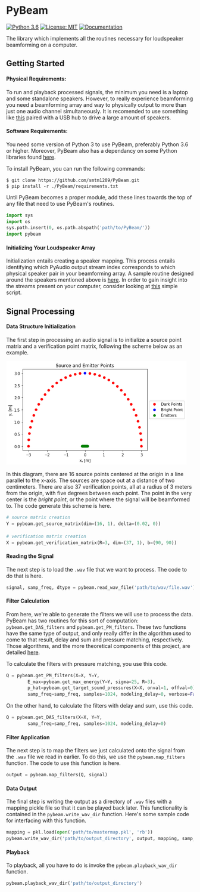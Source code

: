 # PyBeam
[![Python 3.6](https://img.shields.io/badge/python-3.6-blue.svg)](https://www.python.org/downloads/release/python-360/)
[![License: MIT](https://img.shields.io/badge/License-MIT-yellow.svg)](https://opensource.org/licenses/MIT)
[![Documentation](https://img.shields.io/badge/docs-up-green.svg)](https://smtm1209.github.io/PyBeam-Documentation/pybeam.html)

The library which implements all the routines necessary for loudspeaker beamforming on a computer. 

## Getting Started

#### Physical Requirements:

To run and playback processed signals, the minimum you need is a laptop and some standalone speakers. However, to really experience beamforming you need a beamforming array and way to physically output to more than just one audio channel simultaneously. It is recomended to use something like [this](https://www.amazon.com/gp/product/B010L4IXUS/ref=oh_aui_detailpage_o06_s00?ie=UTF8&psc=1) paired with a USB hub to drive a large amount of speakers. 

#### Software Requirements:

You need some version of Python 3 to use PyBeam, preferably Python 3.6 or higher. Moreover, PyBeam also has a dependancy on some Python libraries found [here](requirements.txt). 

To install PyBeam, you can run the following commands:

```
$ git clone https://github.com/smtm1209/PyBeam.git
$ pip install -r ./PyBeam/requirements.txt
```

Until PyBeam becomes a proper module, add these lines towards the top of any file that need to use PyBeam's routines. 

```python
import sys
import os
sys.path.insert(0, os.path.abspath('path/to/PyBeam/'))
import pybeam
```

#### Initializing Your Loudspeaker Array

Initialization entails creating a speaker mapping. This process entails identifying which PyAudio output stream index corresponds to which physical speaker pair in your beamforming array. A sample routine designed around the speakers mentioned above is [here](https://github.com/smtm1209/PyBeam-Raw/blob/master/mapGen.py). In order to gain insight into the streams present on your computer, consider looking at [this](https://github.com/smtm1209/PyBeam-Raw/blob/master/pyaudioinfo.py) simple script. 

## Signal Processing

#### Data Structure Initialization

The first step in processing an audio signal is to initialize a source point matrix and a verification point matrix, following the scheme below as an example. 

![Source and Verification Points](readme_docs/asset1.png)

In this diagram, there are 16 source points centered at the origin in a line parallel to the x-axis. The sources are space out at a distance of two centimeters. There are also 37 verification points, all at a radius of 3 meters from the origin, with five degrees between each point. The point in the very center is the _bright point_, or the point where the signal will be beamformed to. The code generate this scheme is here.

```python
# source matrix creation
Y = pybeam.get_source_matrix(dim=(16, 1), delta=(0.02, 0))

# verification matrix creation
X = pybeam.get_verification_matrix(R=3, dim=(37, 1), b=(90, 90))
```

#### Reading the Signal

The next step is to load the `.wav` file that we want to process. The code to do that is here.

```python
signal, samp_freq, dtype = pybeam.read_wav_file('path/to/wav/file.wav')
```

#### Filter Calculation

From here, we're able to generate the filters we will use to process the data. PyBeam has two routines for this sort of computation: `pybeam.get_DAS_filters` and `pybeam.get_PM_filters`. These two functions have the same type of output, and only really differ in the algorithm used to come to that result, delay and sum and pressure matching, respectively. Those algorithms, and the more theoretical components of this project, are detailed [here](article.pdf). 

To calculate the filters with pressure matching, you use this code. 

```python
Q = pybeam.get_PM_filters(X=X, Y=Y,
        E_max=pybeam.get_max_energy(Y=Y, sigma=25, R=3),
        p_hat=pybeam.get_target_sound_pressures(X=X, onval=1, offval=0),
        samp_freq=samp_freq, samples=1024, modeling_delay=0, verbose=False)
```

On the other hand, to calculate the filters with delay and sum, use this code.

```python
Q = pybeam.get_DAS_filters(X=X, Y=Y,
        samp_freq=samp_freq, samples=1024, modeling_delay=0)
```

#### Filter Application

The next step is to map the filters we just calculated onto the signal from the `.wav` file we read in earlier. To do this, we use the `pybeam.map_filters` function. The code to use this function is here.

```python
output = pybeam.map_filters(Q, signal)
```
#### Data Output

The final step is writing the output as a directory of `.wav` files with a mapping pickle file so that it can be played back later. This functionality is contained in the `pybeam.write_wav_dir` function. Here's some sample code for interfacing with this function. 

```python
mapping = pkl.load(open('path/to/mastermap.pkl', 'rb'))
pybeam.write_wav_dir('path/to/output_directory', output, mapping, samp_freq)i
```

#### Playback 

To playback, all you have to do is invoke the `pybeam.playback_wav_dir` function. 

```python
pybeam.playback_wav_dir('path/to/output_directory')
```






